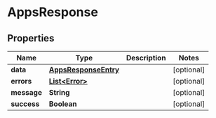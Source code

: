 # AppsResponse

## Properties
| Name        | Type                                          | Description | Notes      |
| ----------- | --------------------------------------------- | ----------- | ---------- |
| **data**    | [**AppsResponseEntry**](AppsResponseEntry.md) |             | [optional] |
| **errors**  | [**List&lt;Error&gt;**](Error.md)             |             | [optional] |
| **message** | **String**                                    |             | [optional] |
| **success** | **Boolean**                                   |             | [optional] |

